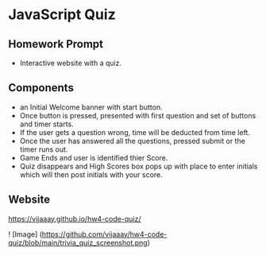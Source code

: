 # JavaScript Quiz

## Homework Prompt

* Interactive website with a quiz. 

## Components

* an Initial Welcome banner with start button.
* Once button is pressed, presented with first question and set of buttons and timer starts.
* If the user gets a question wrong, time will be deducted from time left.
* Once the user has answered all the questions, pressed submit or the timer runs out.
* Game Ends and user is identified thier Score.
* Quiz disappears and High Scores box pops up with place to enter initials which will then post initials with your score.

## Website
https://vijaaay.github.io/hw4-code-quiz/

! [Image] (https://github.com/vijaaay/hw4-code-quiz/blob/main/trivia_quiz_screenshot.png)